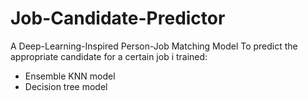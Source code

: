 # Job-Candidate-Predictor
A Deep-Learning-Inspired Person-Job Matching Model
To predict the appropriate candidate for a certain job i trained:
- Ensemble KNN model
- Decision tree model 
